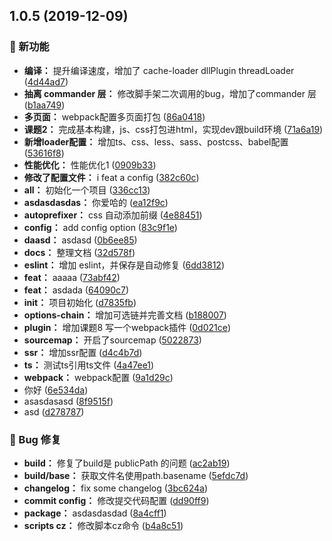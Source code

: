 ## 1.0.5 (2019-12-09)

### 🌟 新功能

* **编译：** 提升编译速度，增加了 cache-loader dllPlugin threadLoader ([4d44ad7](https://github.com/luoxue-victor/learn_webpack/commit/4d44ad7))
* **抽离 commander 层：** 修改脚手架二次调用的bug，增加了commander 层 ([b1aa749](https://github.com/luoxue-victor/learn_webpack/commit/b1aa749))
* **多页面：** webpack配置多页面打包 ([86a0418](https://github.com/luoxue-victor/learn_webpack/commit/86a0418))
* **课题2：** 完成基本构建，js、css打包进html，实现dev跟build环境 ([71a6a19](https://github.com/luoxue-victor/learn_webpack/commit/71a6a19))
* **新增loader配置：** 增加ts、css、less、sass、postcss、babel配置 ([53616f8](https://github.com/luoxue-victor/learn_webpack/commit/53616f8))
* **性能优化：** 性能优化1 ([0909b33](https://github.com/luoxue-victor/learn_webpack/commit/0909b33))
* **修改了配置文件：** i feat a config ([382c60c](https://github.com/luoxue-victor/learn_webpack/commit/382c60c))
* **all：** 初始化一个项目 ([336cc13](https://github.com/luoxue-victor/learn_webpack/commit/336cc13))
* **asdasdasdas：** 你爱哈的 ([ea12f9c](https://github.com/luoxue-victor/learn_webpack/commit/ea12f9c))
* **autoprefixer：** css 自动添加前缀 ([4e88451](https://github.com/luoxue-victor/learn_webpack/commit/4e88451))
* **config：** add config  option ([83c9f1e](https://github.com/luoxue-victor/learn_webpack/commit/83c9f1e))
* **daasd：** asdasd ([0b6ee85](https://github.com/luoxue-victor/learn_webpack/commit/0b6ee85))
* **docs：** 整理文档 ([32d578f](https://github.com/luoxue-victor/learn_webpack/commit/32d578f))
* **eslint：** 增加 eslint，并保存是自动修复 ([6dd3812](https://github.com/luoxue-victor/learn_webpack/commit/6dd3812))
* **feat：** aaaaa ([73abf42](https://github.com/luoxue-victor/learn_webpack/commit/73abf42))
* **feat：** asdada ([64090c7](https://github.com/luoxue-victor/learn_webpack/commit/64090c7))
* **init：** 项目初始化 ([d7835fb](https://github.com/luoxue-victor/learn_webpack/commit/d7835fb))
* **options-chain：** 增加可选链并完善文档 ([b188007](https://github.com/luoxue-victor/learn_webpack/commit/b188007))
* **plugin：** 增加课题8 写一个webpack插件 ([0d021ce](https://github.com/luoxue-victor/learn_webpack/commit/0d021ce))
* **sourcemap：** 开启了sourcemap ([5022873](https://github.com/luoxue-victor/learn_webpack/commit/5022873))
* **ssr：** 增加ssr配置 ([d4c4b7d](https://github.com/luoxue-victor/learn_webpack/commit/d4c4b7d))
* **ts：** 测试ts引用ts文件 ([4a47ee1](https://github.com/luoxue-victor/learn_webpack/commit/4a47ee1))
* **webpack：** webpack配置 ([9a1d29c](https://github.com/luoxue-victor/learn_webpack/commit/9a1d29c))
* 你好 ([6e534da](https://github.com/luoxue-victor/learn_webpack/commit/6e534da))
* asasdasasd ([8f9515f](https://github.com/luoxue-victor/learn_webpack/commit/8f9515f))
* asd ([d278787](https://github.com/luoxue-victor/learn_webpack/commit/d278787))


### 🐛 Bug 修复

* **build：** 修复了build是 publicPath 的问题 ([ac2ab19](https://github.com/luoxue-victor/learn_webpack/commit/ac2ab19))
* **build/base：** 获取文件名使用path.basename ([5efdc7d](https://github.com/luoxue-victor/learn_webpack/commit/5efdc7d))
* **changelog：** fix some changelog ([3bc624a](https://github.com/luoxue-victor/learn_webpack/commit/3bc624a))
* **commit config：** 修改提交代码配置 ([dd90ff9](https://github.com/luoxue-victor/learn_webpack/commit/dd90ff9))
* **package：** asdasdasdad ([8a4cff1](https://github.com/luoxue-victor/learn_webpack/commit/8a4cff1))
* **scripts cz：** 修改脚本cz命令 ([b4a8c51](https://github.com/luoxue-victor/learn_webpack/commit/b4a8c51))



